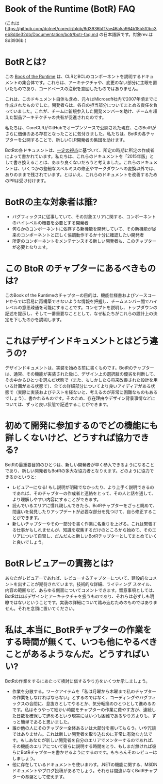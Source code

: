 Book of the Runtime (BotR) FAQ
===

(これは https://github.com/dotnet/coreclr/blob/8d3936bff7ae46a5a964b15b5f0bc3eb8d4e32db/Documentation/botr/botr-faq.md の日本語訳です。対象rev.は 8d3936b ）

<!--
chapter は普段なら 章 と訳すところだけど、複数形 chapters を 章 と訳すと複数感がかなり希薄になるので、チャプター とカタカナ語にすることにした（「これらの章」と「これらのチャプター」の印象の違い）。

high levelは、（詳細に踏み込まない、の意だが）「高水準」と訳すと勘違いされる可能性が高いので、カタカナでハイレベルと訳すことにした。
-->

# BotRとは?

この [Book of the Runtime](https://github.com/dotnet/coreclr#learn-about-coreclr) は、CLRとBCLのコンポーネントを説明するドキュメントの集合体です。これらは、アーキテクチャや、変更のない部分に主眼を置いたものであり、コードベースの注釈を意図したものではありません。

これは、このドキュメント自体も含め、元々はMicrosoft社内で2007年頃までに作成されたものでした。開発者らは、各自の担当部分についてまとめる責任を負っていました。これが、チームに新規参入した開発メンバーを助け、チームを超えた製品アーキテクチャの共有が促進されたのです。

私たちは、CoreCLRがGitHubでオープンソースで公開された現在、このBotRがさらに価値のある存在となったことに気付きました。私たちは、BotRの各チャプターを公開することで、新しいCLR開発者の集団を助けます。

BotRの各ドキュメントは、[一定の視点](https://github.com/dotnet/coreclr/pull/115)に基づいて、所定の時期に所定の作成者によって書かれています。私たちは、これらのドキュメントを「2015年版」として書き換えることは、あまり良くないだろうと考えました。これらのドキュメントは、いくつかの些細なスペルミスの修正やマークダウンへの変換以外では、ありのままで残されています。とはいえ、これらのドキュメントを改善するためのPRは受け付けます。

# BotRの主な対象者は誰?

- バグフィックスに従事していて、その対象エリアに関する、コンポーネントのハイレベルの概要を必要とする開発者
- 何らかのコンポーネントに依存する新機能を開発していて、その新機能が従来のコンポーネントと正しく協調動作するか十分に確認したい開発者
- 所定のコンポーネントをメンテナンスする新しい開発者も、このチャプターが必要となります。

# この BtoR のチャプターにあるべきものは?

このBook of the Runtimeのチャプターの目的は、機能仕様書およびソースコードからでは容易に再構築できないような情報を把握し、チームメンバー間でハイレベルの意思疎通を可能にすることです。コンセプトを説明し、トップダウンの記述を提示し、そして一番重要なこととして、なぜ私たちがこれらの設計上の決定を下したのかを説明します。

# これはデザインドキュメントとはどう違うの?

デザインドキュメントは、実装を始める前に書くものです。BotRのチャプターは、通常、その機能が実装された後に、デザイン上の選択肢の優劣を判断して、その中からひとつを選んだ状態で（また、もしかしたら将来改善された設計を用いる計画がある状態で）、全ての詳細部分についてより良いアイディアがある状態で（実際に実装およびテストを経ないと、考えるのが非常に困難なものもあるでしょう）、書かれるものです。そのため、存在理由やデザイン背景事情などについては、ずっと良い状態で記述することができます。

# 初めて開発に参加するのでどの機能にも詳しくないけど、どうすれば協力できる?

BotRの最重要目的のひとつは、新しい開発者が早く参入できるようになることであり、新しい開発者もBotRの多大な協力者となりえます。どのように協力できるかというと:

- レビュアーになる! もし説明が明確でなかったり、より上手く説明できるのであれば、そのチャプターの作成者と連絡をとって、その人と話を通して、より理解しやすい内容にすることができます。
- 読んでいるエリアに慣れ親しんできたら、BotRチャプターをざっと眺めて、間違いを発見したりアップデートが必要な部分を見つけて、自ら修正することができます。
- 新しいチャプターやその一部分を書く作業に名乗りを上げる。これは緊張する仕事かもしれませんが、知識を収集するだけのところから始めて、そのエリアについて自習し、だんだんと新しいBotRチャプターとしてまとめていくと良いでしょう。

# BotRレビュアーの責務とは?

あなたがレビュアーであれば、レビューするチャプターについて、建設的なコメントを出すことが期待されています。技術的な詳細、ライティング スタイル、内容の範囲など、あらゆる側面についてコメントできます。留意事項としては、BotRはほぼデザインとアーキテクチャを扱うものであり、それらは必ずしも明瞭ではないということです。実装の詳細について踏み込むためのものではありません。それを念頭に置いてください。

# 私は_本当に_BotRチャプターの作業をする時間が無くて、いつも他にやるべきことがあるようなんだ。どうすればいい?

BotRの作業をするにあたって検討に価するやり方をいくつか示しましょう。

- 作業を分散する。ワークアイテムを「私は月曜から木曜まで私のチャプターの作業をしなければならない」とするのではなく、コーディングやバグフィックスの合間に、息抜きとしてやるとか、気分転換のひとつとして進めるのです。私はそうやって細かい時間をチャプターの作業に費やす方が、連続した日数を確保して進めるという現実にはいつも困難であるやり方よりも、ずっと簡単であると思いました。
- 誰か他の人にそのチャプター全体あるいは大部分を書いてもらう。いや冗談ではありません。これは新しい開発者を取り込むのに非常に有効な方法です。もしあなたが新しい開発者を自分のエリアでメンターするのであれば、その機能のエリアについて彼らに説明する時間をとり、もしまだ無ければ彼らにBotRチャプターを書かせるようにするのです。もちろんそのレビューはしましょう。
- 他に存在しているドキュメントを使いまわす。.NETの機能に関する、MSDNドキュメントやブログ投稿があるでしょう。それらは間違いなくBotRチャプターの基盤として使えます。


